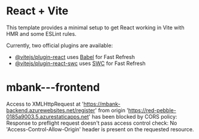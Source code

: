 # React + Vite

This template provides a minimal setup to get React working in Vite with HMR and some ESLint rules.

Currently, two official plugins are available:

- [@vitejs/plugin-react](https://github.com/vitejs/vite-plugin-react/blob/main/packages/plugin-react/README.md) uses [Babel](https://babeljs.io/) for Fast Refresh
- [@vitejs/plugin-react-swc](https://github.com/vitejs/vite-plugin-react-swc) uses [SWC](https://swc.rs/) for Fast Refresh
# mbank---frontend
Access to XMLHttpRequest at 'https://mbank-backend.azurewebsites.net/register' from origin 'https://red-pebble-0185a9003.5.azurestaticapps.net' has been blocked by CORS policy: Response to preflight request doesn't pass access control check: No 'Access-Control-Allow-Origin' header is present on the requested resource.
